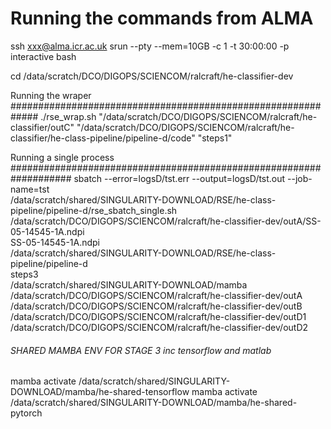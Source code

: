 # Running the commands from ALMA
ssh xxx@alma.icr.ac.uk
srun --pty --mem=10GB -c 1 -t 30:00:00 -p interactive bash

cd /data/scratch/DCO/DIGOPS/SCIENCOM/ralcraft/he-classifier-dev

Running the wraper
#############################################################
./rse_wrap.sh "/data/scratch/DCO/DIGOPS/SCIENCOM/ralcraft/he-classifier/outC" "/data/scratch/DCO/DIGOPS/SCIENCOM/ralcraft/he-classifier/he-class-pipeline/pipeline-d/code" "steps1"

Running a single process
###################################################################
sbatch --error=logsD/tst.err --output=logsD/tst.out --job-name=tst \
/data/scratch/shared/SINGULARITY-DOWNLOAD/RSE/he-class-pipeline/pipeline-d/rse_sbatch_single.sh \
/data/scratch/DCO/DIGOPS/SCIENCOM/ralcraft/he-classifier-dev/outA/SS-05-14545-1A.ndpi \
SS-05-14545-1A.ndpi \
/data/scratch/shared/SINGULARITY-DOWNLOAD/RSE/he-class-pipeline/pipeline-d \
steps3 \
/data/scratch/shared/SINGULARITY-DOWNLOAD/mamba \
/data/scratch/DCO/DIGOPS/SCIENCOM/ralcraft/he-classifier-dev/outA \
/data/scratch/DCO/DIGOPS/SCIENCOM/ralcraft/he-classifier-dev/outB \
/data/scratch/DCO/DIGOPS/SCIENCOM/ralcraft/he-classifier-dev/outD1 \
/data/scratch/DCO/DIGOPS/SCIENCOM/ralcraft/he-classifier-dev/outD2


###### SHARED MAMBA ENV FOR STAGE 3 inc tensorflow and matlab #####################################
mamba activate /data/scratch/shared/SINGULARITY-DOWNLOAD/mamba/he-shared-tensorflow
mamba activate /data/scratch/shared/SINGULARITY-DOWNLOAD/mamba/he-shared-pytorch
